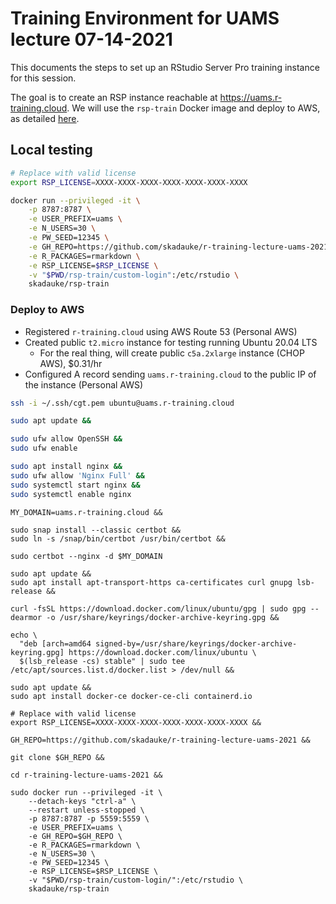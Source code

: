 # Training Environment for UAMS lecture 07-14-2021

This documents the steps to set up an RStudio Server Pro training instance for this session.

The goal is to create an RSP instance reachable at <https://uams.r-training.cloud>. We will use the `rsp-train` Docker image and deploy to AWS, as detailed [here](https://github.com/skadauke/rsp-train).

## Local testing

```bash
# Replace with valid license
export RSP_LICENSE=XXXX-XXXX-XXXX-XXXX-XXXX-XXXX-XXXX

docker run --privileged -it \
    -p 8787:8787 \
    -e USER_PREFIX=uams \
    -e N_USERS=30 \
    -e PW_SEED=12345 \
    -e GH_REPO=https://github.com/skadauke/r-training-lecture-uams-2021 \
    -e R_PACKAGES=rmarkdown \
    -e RSP_LICENSE=$RSP_LICENSE \
    -v "$PWD/rsp-train/custom-login":/etc/rstudio \
    skadauke/rsp-train
```

### Deploy to AWS

- Registered `r-training.cloud` using AWS Route 53 (Personal AWS)
- Created public `t2.micro` instance for testing running Ubuntu 20.04 LTS
  - For the real thing, will create public `c5a.2xlarge` instance (CHOP AWS), $0.31/hr
- Configured A record sending `uams.r-training.cloud` to the public IP of the instance (Personal AWS)

```bash
ssh -i ~/.ssh/cgt.pem ubuntu@uams.r-training.cloud
```

```bash
sudo apt update &&

sudo ufw allow OpenSSH &&
sudo ufw enable
```

```bash
sudo apt install nginx &&
sudo ufw allow 'Nginx Full' &&
sudo systemctl start nginx &&
sudo systemctl enable nginx
```

```
MY_DOMAIN=uams.r-training.cloud &&

sudo snap install --classic certbot &&
sudo ln -s /snap/bin/certbot /usr/bin/certbot &&

sudo certbot --nginx -d $MY_DOMAIN
```

```
sudo apt update &&
sudo apt install apt-transport-https ca-certificates curl gnupg lsb-release &&

curl -fsSL https://download.docker.com/linux/ubuntu/gpg | sudo gpg --dearmor -o /usr/share/keyrings/docker-archive-keyring.gpg &&

echo \
  "deb [arch=amd64 signed-by=/usr/share/keyrings/docker-archive-keyring.gpg] https://download.docker.com/linux/ubuntu \
  $(lsb_release -cs) stable" | sudo tee /etc/apt/sources.list.d/docker.list > /dev/null &&

sudo apt update &&
sudo apt install docker-ce docker-ce-cli containerd.io
```

```
# Replace with valid license
export RSP_LICENSE=XXXX-XXXX-XXXX-XXXX-XXXX-XXXX-XXXX &&

GH_REPO=https://github.com/skadauke/r-training-lecture-uams-2021 &&

git clone $GH_REPO &&

cd r-training-lecture-uams-2021 &&

sudo docker run --privileged -it \
    --detach-keys "ctrl-a" \
    --restart unless-stopped \
    -p 8787:8787 -p 5559:5559 \
    -e USER_PREFIX=uams \
    -e GH_REPO=$GH_REPO \
    -e R_PACKAGES=rmarkdown \
    -e N_USERS=30 \
    -e PW_SEED=12345 \
    -e RSP_LICENSE=$RSP_LICENSE \
    -v "$PWD/rsp-train/custom-login/":/etc/rstudio \
    skadauke/rsp-train
```